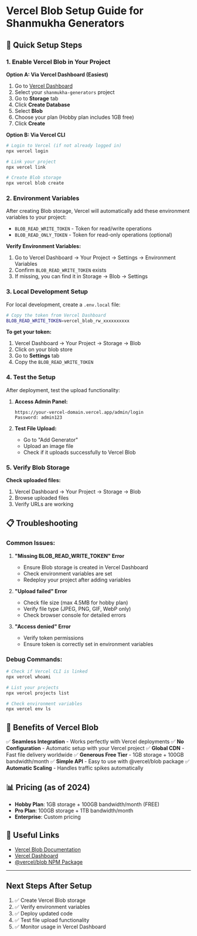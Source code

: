 # Vercel Blob Setup Guide for Shanmukha Generators

## 🚀 Quick Setup Steps

### 1. Enable Vercel Blob in Your Project

**Option A: Via Vercel Dashboard (Easiest)**
1. Go to [Vercel Dashboard](https://vercel.com/dashboard)
2. Select your `shanmukha-generators` project
3. Go to **Storage** tab
4. Click **Create Database**
5. Select **Blob** 
6. Choose your plan (Hobby plan includes 1GB free)
7. Click **Create**

**Option B: Via Vercel CLI**
```bash
# Login to Vercel (if not already logged in)
npx vercel login

# Link your project
npx vercel link

# Create Blob storage
npx vercel blob create
```

### 2. Environment Variables

After creating Blob storage, Vercel will automatically add these environment variables to your project:

- `BLOB_READ_WRITE_TOKEN` - Token for read/write operations
- `BLOB_READ_ONLY_TOKEN` - Token for read-only operations (optional)

**Verify Environment Variables:**
1. Go to Vercel Dashboard → Your Project → Settings → Environment Variables
2. Confirm `BLOB_READ_WRITE_TOKEN` exists
3. If missing, you can find it in Storage → Blob → Settings

### 3. Local Development Setup

For local development, create a `.env.local` file:

```bash
# Copy the token from Vercel Dashboard
BLOB_READ_WRITE_TOKEN=vercel_blob_rw_xxxxxxxxxx
```

**To get your token:**
1. Vercel Dashboard → Your Project → Storage → Blob
2. Click on your blob store
3. Go to **Settings** tab
4. Copy the `BLOB_READ_WRITE_TOKEN`

### 4. Test the Setup

After deployment, test the upload functionality:

1. **Access Admin Panel:**
   ```
   https://your-vercel-domain.vercel.app/admin/login
   Password: admin123
   ```

2. **Test File Upload:**
   - Go to "Add Generator"
   - Upload an image file
   - Check if it uploads successfully to Vercel Blob

### 5. Verify Blob Storage

**Check uploaded files:**
1. Vercel Dashboard → Your Project → Storage → Blob
2. Browse uploaded files
3. Verify URLs are working

## 📋 Troubleshooting

### Common Issues:

1. **"Missing BLOB_READ_WRITE_TOKEN" Error**
   - Ensure Blob storage is created in Vercel Dashboard
   - Check environment variables are set
   - Redeploy your project after adding variables

2. **"Upload failed" Error**
   - Check file size (max 4.5MB for hobby plan)
   - Verify file type (JPEG, PNG, GIF, WebP only)
   - Check browser console for detailed errors

3. **"Access denied" Error**
   - Verify token permissions
   - Ensure token is correctly set in environment variables

### Debug Commands:

```bash
# Check if Vercel CLI is linked
npx vercel whoami

# List your projects
npx vercel projects list

# Check environment variables
npx vercel env ls
```

## 🎯 Benefits of Vercel Blob

✅ **Seamless Integration** - Works perfectly with Vercel deployments
✅ **No Configuration** - Automatic setup with your Vercel project
✅ **Global CDN** - Fast file delivery worldwide
✅ **Generous Free Tier** - 1GB storage + 100GB bandwidth/month
✅ **Simple API** - Easy to use with @vercel/blob package
✅ **Automatic Scaling** - Handles traffic spikes automatically

## 📊 Pricing (as of 2024)

- **Hobby Plan**: 1GB storage + 100GB bandwidth/month (FREE)
- **Pro Plan**: 100GB storage + 1TB bandwidth/month
- **Enterprise**: Custom pricing

## 🔗 Useful Links

- [Vercel Blob Documentation](https://vercel.com/docs/storage/vercel-blob)
- [Vercel Dashboard](https://vercel.com/dashboard)
- [@vercel/blob NPM Package](https://www.npmjs.com/package/@vercel/blob)

---

## Next Steps After Setup

1. ✅ Create Vercel Blob storage
2. ✅ Verify environment variables
3. ✅ Deploy updated code
4. ✅ Test file upload functionality
5. ✅ Monitor usage in Vercel Dashboard
